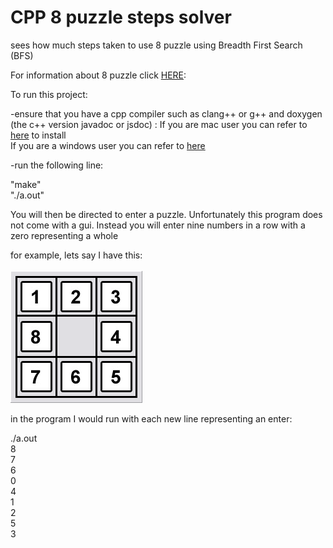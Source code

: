 # CPP 8 puzzle steps solver
 sees how much steps taken to use 8 puzzle using Breadth First Search (BFS)

 For information about 8 puzzle click [HERE](https://www.aiai.ed.ac.uk/~gwickler/eightpuzzle-uninf.html):


 To run this project:

 -ensure that you have a cpp compiler such as clang++ or g++ and doxygen (the c++ version javadoc or jsdoc) :
 If you are mac user you can refer to [here](https://formulae.brew.sh/formula/doxygen) to install <br>
 If you are a windows user you can refer to [here](https://www.doxygen.nl/manual/install.html)

-run the following line:

"make"<br>
"./a.out"<br>

You will then be directed to enter a puzzle. Unfortunately this program does not come with a gui. Instead you will enter nine numbers in a row with a zero representing a whole <br>

for example, lets say I have this:<br>
<br>
![An 8 puzzle configuration](8puzzle.png)

in the program I would run with each new line representing an enter:

./a.out<br>
8<br>
7<br>
6<br>
0<br>
4<br>
1<br>
2<br>
5<br>
3<br>
